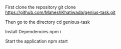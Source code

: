 First clone the repository
git clone https://github.com/MaheshKhatiwada/genius-task.git

Then go to the directory
 cd genious-task
 
 Install Dependencies
 npm i
 
 Start the application
 npm start
 

